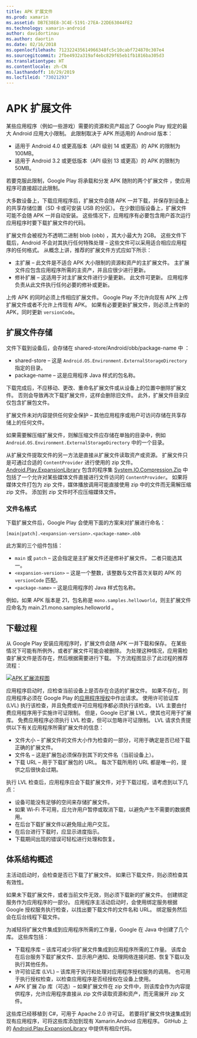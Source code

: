 ```yaml
---
title: APK 扩展文件
ms.prod: xamarin
ms.assetid: DB7E38E8-3C4E-5191-27EA-22DE63044FE2
ms.technology: xamarin-android
author: davidortinau
ms.author: daortin
ms.date: 02/16/2018
ms.openlocfilehash: 712322435614966348fc5c10cabf724870c307e4
ms.sourcegitcommit: 2fbe4932a319af4ebc829f65eb1fb1816ba305d3
ms.translationtype: HT
ms.contentlocale: zh-CN
ms.lasthandoff: 10/29/2019
ms.locfileid: "73021293"
---
```

# <a name="apk-expansion-files"></a>APK 扩展文件

某些应用程序（例如一些游戏）需要的资源和资产超出了 Google Play 规定的最大 Android 应用大小限制。 此限制取决于 APK 所适用的 Android 版本：

- 适用于 Android 4.0 或更高版本（API 级别 14 或更高）的 APK 的限制为 100MB。
- 适用于 Android 3.2 或更低版本（API 级别 13 或更高）的 APK 的限制为 50MB。

若要克服此限制，Google Play 将承载和分发 APK 随附的两个扩展文件  ，使应用程序可直接超过此限制。 

大多数设备上，下载应用程序后，扩展文件会随 APK 一并下载，并保存到设备上的共享存储位置（SD 卡或可安装 USB 的分区）。 在少数旧版设备上，扩展文件可能不会随 APK 一并自动安装。 这些情况下，应用程序有必要包含用户首次运行应用程序时要下载扩展文件的代码。

扩展文件会被视为不透明二进制 blob (obb)  ，其大小最大为 2GB。 这些文件下载后，Android 不会对其执行任何特殊处理 &ndash; 这些文件可以采用适合相应应用程序的任何格式。 从概念上讲，推荐的扩展文件方式应如下所示：

-  主扩展 &ndash; 此文件是不适合 APK 大小限制的资源和资产的主扩展文件。 主扩展文件应包含应用程序所需的主资产，并且应很少进行更新。
-  修补扩展 &ndash; 这适用于对主扩展文件进行少量更新。 此文件可更新。 应用程序负责从此文件执行任何必要的修补或更新。

上传 APK 的同时必须上传相应扩展文件。
Google Play 不允许向现有 APK 上传扩展文件或者不允许上传现有 APK。 如果有必要更新扩展文件，则必须上传新的 APK，同时更新 `versionCode`。

## <a name="expansion-file-storage"></a>扩展文件存储

文件下载到设备后，会存储在 shared-store/Android/obb/package-name 中   ：

-  shared-store &ndash; 这是 `Android.OS.Environment.ExternalStorageDirectory` 指定的目录。
-  package-name &ndash; 这是应用程序 Java 样式的包名称。

下载完成后，不应移动、更改、重命名扩展文件或从设备上的位置中删除扩展文件。 否则会导致再次下载扩展文件，这样会删除旧文件。 此外，扩展文件目录应仅包含扩展包文件。

扩展文件未对内容提供任何安全保护 &ndash; 其他应用程序或用户可访问存储在共享存储上的任何文件。

如果需要解压缩扩展文件，则解压缩文件应存储在单独的目录中，例如 `Android.OS.Environment.ExternalStorageDirectory` 中的一个目录。

从扩展文件提取文件的另一方法是直接从扩展文件读取资产或资源。 扩展文件只是可通过合适的 `ContentProvider` 进行使用的 zip 文件。 [Android.Play.ExpansionLibrary](https://github.com/mattleibow/Android.Play.ExpansionLibrary) 包含的程序集 [System.IO.Compression.Zip](https://github.com/mattleibow/Android.Play.ExpansionLibrary/tree/master/System.IO.Compression.Zip) 中包括了一个允许对某些媒体文件直接进行文件访问的 `ContentProvider`。 如果将媒体文件打包为 zip 文件，媒体播放调用可能直接使用 zip 中的文件而无需解压缩 zip 文件。 添加到 zip 文件时不应压缩媒体文件。 

### <a name="filename-format"></a>文件名格式

下载扩展文件后，Google Play 会使用下面的方案来对扩展进行命名：

```
[main|patch].<expansion-version>.<package-name>.obb
```

此方案的三个组件包括：

- `main` 或 `patch` &ndash; 这会指定是主扩展文件还是修补扩展文件。 二者只能选其一。
- `<expansion-version>` &ndash; 这是一个整数，该整数与文件首次关联的 APK 的 `versionCode` 匹配。
- `<package-name>` &ndash; 这是应用程序的 Java 样式包名称。

例如，如果 APK 版本是 21，包名称是 `mono.samples.helloworld`，则主扩展文件应命名为 main.21.mono.samples.helloworld  。

## <a name="download-process"></a>下载过程

从 Google Play 安装应用程序时，扩展文件会随 APK 一并下载和保存。 在某些情况下可能有所例外，或者扩展文件可能会被删除。 为处理这种情况，应用需检查扩展文件是否存在，然后根据需要进行下载。 下方流程图显示了此过程的推荐流程：

[![APK 扩展流程图](apk-expansion-files-images/apkexpansion.png)](apk-expansion-files-images/apkexpansion.png#lightbox)

应用程序启动时，应检查当前设备上是否存在合适的扩展文件。 如果不存在，则应用程序必须在 Google Play 的[应用程序授权](https://developer.android.com/google/play/licensing/index.html)中作出请求。 使用许可验证库 (LVL)  执行该检查，并且免费或许可应用程序都必须执行该检查。 LVL 主要由付费应用程序用于实施许可证限制。 但是，Google 已扩展 LVL，使其也可用于扩展库。 免费应用程序必须执行 LVL 检查，但可以忽略许可证限制。 LVL 请求负责提供以下有关应用程序所需扩展文件的信息： 

-  文件大小 &ndash; 扩展文件的文件大小作为检查的一部分，可用于确定是否已经下载正确的扩展文件。
-  文件名 &ndash; 这是扩展包必须保存到其下的文件名（当前设备上）。
-  下载 URL &ndash; 用于下载扩展包的 URL。 每次下载所用的 URL 都是唯一的，提供之后很快会过期。

执行 LVL 检查后，应用程序应会下载扩展文件，对于下载过程，请考虑到以下几点：

- 设备可能没有足够的空间来存储扩展文件。
- 如果 Wi-Fi 不可用，应允许用户暂停或取消下载，以避免产生不需要的数据费用。
- 在后台下载扩展文件以避免阻止用户交互。
- 在后台进行下载时，应显示进度指示。
- 下载期间出现的错误可轻松进行处理和恢复。

## <a name="architectural-overview"></a>体系结构概述

主活动启动时，会检查是否已下载了扩展文件。 如果已下载文件，则必须检查其有效性。

如果未下载扩展文件，或者当前文件无效，则必须下载新的扩展文件。 创建绑定服务作为应用程序的一部分。 应用程序主活动启动时，会使用绑定服务根据 Google 授权服务执行检查，以找出要下载文件的文件名和 URL。 绑定服务然后会在后台线程下载文件。

为减轻将扩展文件集成到应用程序所需的工作量，Google 在 Java 中创建了几个库。 这些库包括：

-  下载程序库 &ndash; 该库可减少将扩展文件集成到应用程序所需的工作量。 该库会在后台服务下载扩展文件、显示用户通知、处理网络连接问题、恢复下载以及执行其他任务。
-  许可验证库 (LVL) &ndash; 该库用于执行和处理对应用程序授权服务的调用。 也可用于执行授权检查，以检查应用程序是否经授权在设备上使用。
-  APK 扩展 Zip 库（可选）&ndash; 如果扩展文件在 zip 文件中，则该库会作为内容提供程序，允许应用程序直接从 zip 文件读取资源和资产，而无需展开 zip 文件。

这些库已经移植到 C#，可用于 Apache 2.0 许可证。 若要将扩展文件快速集成到现有应用程序，可将这些库添加到现有 Xamarin.Android 应用程序。 GitHub 上的 [Android.Play.ExpansionLibrary](https://github.com/mattleibow/Android.Play.ExpansionLibrary) 中提供有相应代码。
